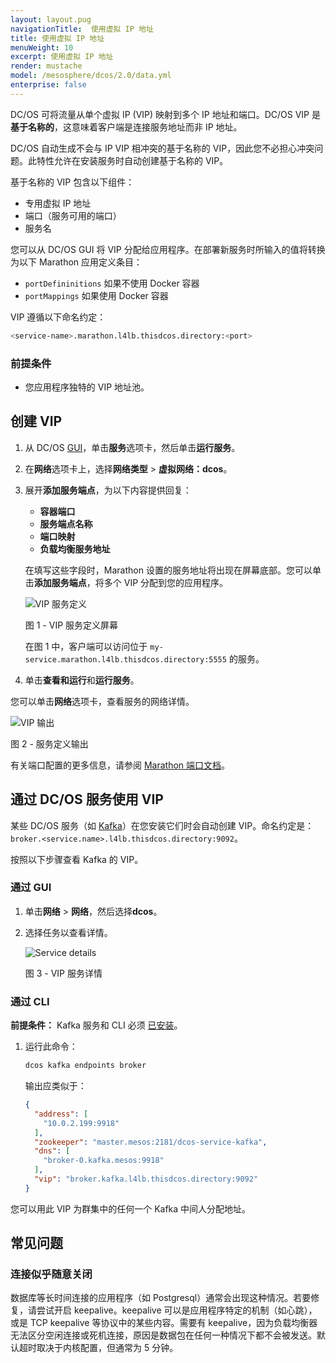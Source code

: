 ```yaml
---
layout: layout.pug
navigationTitle:  使用虚拟 IP 地址
title: 使用虚拟 IP 地址
menuWeight: 10
excerpt: 使用虚拟 IP 地址
render: mustache
model: /mesosphere/dcos/2.0/data.yml
enterprise: false
---
```

DC/OS 可将流量从单个虚拟 IP (VIP) 映射到多个 IP 地址和端口。DC/OS VIP 是**基于名称的**，这意味着客户端是连接服务地址而非 IP 地址。

DC/OS 自动生成不会与 IP VIP 相冲突的基于名称的 VIP，因此您不必担心冲突问题。此特性允许在安装服务时自动创建基于名称的 VIP。

基于名称的 VIP 包含以下组件：

 * 专用虚拟 IP 地址
 * 端口（服务可用的端口）
 * 服务名

您可以从 DC/OS GUI 将 VIP 分配给应用程序。在部署新服务时所输入的值将转换为以下 Marathon 应用定义条目：

- `portDefininitions` 如果不使用 Docker 容器
- `portMappings` 如果使用 Docker 容器

VIP 遵循以下命名约定：

```bash
<service-name>.marathon.l4lb.thisdcos.directory:<port>
```

### 前提条件

* 您应用程序独特的 VIP 地址池。

## 创建 VIP

1. 从 DC/OS [GUI](/mesosphere/dcos/2.0/gui/)，单击**服务**选项卡，然后单击**运行服务**。
1. 在**网络**选项卡上，选择**网络类型** > **虚拟网络：dcos**。
1. 展开**添加服务端点**，为以下内容提供回复：

      - **容器端口**
      - **服务端点名称**
      - **端口映射**
      - **负载均衡服务地址**

      在填写这些字段时，Marathon 设置的服务地址将出现在屏幕底部。您可以单击**添加服务端点**，将多个 VIP 分配到您的应用程序。

      ![VIP 服务定义](/mesosphere/dcos/2.0/img/vip-service-definition.png)

      图 1 - VIP 服务定义屏幕

      在图 1 中，客户端可以访问位于 `my-service.marathon.l4lb.thisdcos.directory:5555` 的服务。

1. 单击**查看和运行**和**运行服务**。

您可以单击**网络**选项卡，查看服务的网络详情。

![VIP 输出](/mesosphere/dcos/2.0/img/GUI-Networking-Networks-Detail.png)
 
图 2 - 服务定义输出

有关端口配置的更多信息，请参阅 [Marathon 端口文档](/mesosphere/dcos/2.0/deploying-services/service-ports/)。

## 通过 DC/OS 服务使用 VIP

某些 DC/OS 服务（如 [Kafka](/mesosphere/dcos/services/kafka/latest/)）在您安装它们时会自动创建 VIP。命名约定是：`broker.<service.name>.l4lb.thisdcos.directory:9092`。

按照以下步骤查看 Kafka 的 VIP。

### 通过 GUI

1. 单击**网络** > **网络**，然后选择**dcos**。
1. 选择任务以查看详情。

    ![Service details](/mesosphere/dcos/2.0/img/GUI-Networking-Service-Addresses-Detail.png)

    图 3 - VIP 服务详情

### 通过 CLI

**前提条件：** Kafka 服务和 CLI 必须 [已安装](/mesosphere/dcos/services/kafka/latest/)。

1. 运行此命令：

    ```bash
    dcos kafka endpoints broker
    ```

    输出应类似于：

    ```json
    {
      "address": [
        "10.0.2.199:9918"
      ],
      "zookeeper": "master.mesos:2181/dcos-service-kafka",
      "dns": [
        "broker-0.kafka.mesos:9918"
      ],
      "vip": "broker.kafka.l4lb.thisdcos.directory:9092"
    }
    ```
您可以用此 VIP 为群集中的任何一个 Kafka 中间人分配地址。


## 常见问题

### 连接似乎随意关闭

数据库等长时间连接的应用程序（如 Postgresql）通常会出现这种情况。若要修复，请尝试开启 keepalive。keepalive 可以是应用程序特定的机制（如心跳），或是 TCP keepalive 等协议中的某些内容。需要有 keepalive，因为负载均衡器无法区分空闲连接或死机连接，原因是数据包在任何一种情况下都不会被发送。默认超时取决于内核配置，但通常为 5 分钟。

 [1]: /mesosphere/dcos/2.0/deploying-services/service-ports/
